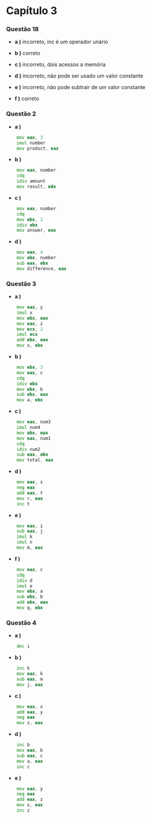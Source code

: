 # **Capítulo 3** #



### **Questão 18** ###

- **a )** incorreto, inc é um operador unário 

- **b )** correto

- **c )** incorreto, dois acessos a memória

- **d )** incorreto, não pode ser usado um valor constante

- **e )** incorreto, não pode subtrair de um valor constante

- **f )** correto

### **Questão 2** ###

- **a )**
```asm
    mov eax, 3
    imul number
    mov product, eax
```
- **b )**
```asm
    mov eax, number
    cdq
    idiv amount
    mov result, edx
```   
- **c )** 
```asm
    mov eax, number
    cdq
    mov ebx, 2
    idiv ebx
    mov answer, eax
```        
- **d )** 
```asm
    mov eax, 4
    mov ebx, number
    sub eax, ebx  
    mov difference, eax         
```

### **Questão 3** ###

- **a )**
```asm
    mov eax, y
    imul x
    mov ebx, eax
    mov eax, z
    mov ecx, 2
    imul ecx
    add ebx, eax
    mov x, ebx
```
- **b )**
```asm
    mov ebx, 3
    mov eax, c
    cdq
    idiv ebx
    mov ebx, b
    sub ebx, eax
    mov a, ebx
```
- **c )**
```asm
    mov eax, num3
    imul num4
    mov ebx, eax
    mov eax, num1
    cdq
    idiv num2
    sub eax, ebx
    mov total, eax
```
- **d )**
```asm
    mov eax, s
    neg eax
    add eax, t
    mov r, eax
    inc t
```
- **e )**
```asm
    mov eax, i
    sub eax, j
    imul k
    imul n
    mov m, eax
```
- **f )**
```asm
    mov eax, c
    cdq
    idiv d
    imul e
    mov ebx, a
    sub ebx, b
    add ebx, eax
    mov q, ebx
```

### **Questão 4** ###

- **a )**
```asm
    dec i
```
- **b )**
```asm
    inc k
    mov eax, k
    sub eax, m
    mov j, eax
```
- **c )**
```asm
    mov eax, x
    add eax, y
    neg eax
    mov z, eax
```
- **d )**
```asm
    inc b
    mov eax, b
    sub eax, c
    mov a, eax
    inc c
```
- **e )**
```asm
    mov eax, y
    neg eax
    add eax, z
    mov x, eax
    inc z
```